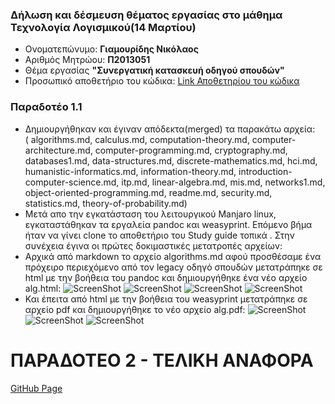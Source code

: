 ### Δήλωση και δέσμευση θέματος εργασίας στο μάθημα Τεχνολογία Λογισμικού(14 Μαρτίου)

*  Ονοματεπώνυμο: **Γιαμουρίδης Νικόλαος**
*  Αριθμός Μητρώου: **Π2013051**
*  Θέμα εργασίας **"Συνεργατική κατασκευή οδηγού σπουδών"**
*  Προσωπικό αποθετήριο του κώδικα: [Link Αποθετηρίου του κώδικα](https://github.com/DIYamYam/study-guide)

### Παραδοτέο 1.1

*  Δημιουργήθηκαν και έγιναν απόδεκτα(merged) τα παρακάτω αρχεία:  
( algorithms.md, calculus.md, computation-theory.md, computer-architecture.md, computer-programming.md, cryptography.md, databases1.md, data-structures.md, discrete-mathematics.md, hci.md, humanistic-informatics.md, information-theory.md, introduction-computer-science.md, itp.md, linear-algebra.md, mis.md, networks1.md, object-oriented-programming.md, readme.md, security.md, statistics.md, theory-of-probability.md)
* Μετά απο την εγκατάσταση του λειτουργικού Manjaro linux, εγκαταστάθηκαν τα εργαλεία pandoc και weasyprint. Επόμενο βήμα ήταν να γίνει clone το αποθετήριο του Study guide τοπικά . Στην συνέχεια έγινα οι πρώτες δοκιμαστικές μετατροπές αρχείων:
* Αρχικά από markdown το αρχείο algorithms.md αφού προσθέσαμε ένα πρόχειρο περιεχόμενο από τον legacy οδηγό σπουδών μετατράπηκε σε html με την βοήθεια του pandoc και δημιουργήθηκε ένα νέο αρχείο alg.html:
![ScreenShot](md2html3.png) 
![ScreenShot](md2html1.png) 
![ScreenShot](md2html2.png) 
![ScreenShot](md2html4.png) 
* Και έπειτα από html με την βοήθεια του weasyprint μετατράπηκε σε αρχείο pdf και δημιουργήθηκε το νέο αρχείο alg.pdf:
![ScreenShot](html2pdf1.png) 
![ScreenShot](html2pdf2.png) 
![ScreenShot](html2pdf3.png) 

# ΠΑΡΑΔΟΤΕΟ 2 - ΤΕΛΙΚΗ ΑΝΑΦΟΡΑ

[GitHub Page]( https://diyamyam.github.io/SWFinal/ )
